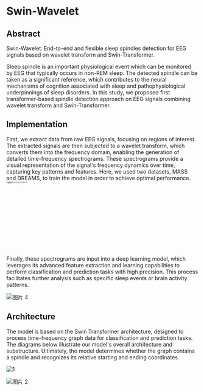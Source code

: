 # Swin-Wavelet

## Abstract

Swin-Wavelet: End-to-end and flexible sleep spindles detection for EEG signals based on wavelet transform and Swin-Transformer.

Sleep spindle is an important physiological event which can be monitored by EEG that typically occurs in non-REM sleep. The detected spindle can be taken as a significant reference, which contributes to the neural mechanisms of cognition associated with sleep and pathophysiological underpinnings of sleep disorders. In this study, we proposed first transformer-based spindle detection approach on EEG signals combining wavelet transform and Swin-Transformer.

## Implementation

First, we extract data from raw EEG signals, focusing on regions of interest. The extracted signals are then subjected to a wavelet transform, which converts them into the frequency domain, enabling the generation of detailed time-frequency spectrograms. These spectrograms provide a visual representation of the signal's frequency dynamics over time, capturing key patterns and features. Here, we used two datasets, MASS and DREAMS, to train the model in order to achieve optimal performance. 
<img width="604" alt="截屏2024-11-23 03 03 31" src="https://github.com/user-attachments/assets/5da6e14d-767b-409f-86dc-0175186ba2f0" style="zoom: 30%;">


Finally, these spectrograms are input into a deep learning model, which leverages its advanced feature extraction and learning capabilities to perform classification and prediction tasks with high precision. This process facilitates further analysis such as specific sleep events or brain activity patterns.

![图片 4](https://github.com/user-attachments/assets/2febfaf1-a72b-4127-8230-36e698f7cde7)


## Architecture

The model is based on the Swin Transformer architecture, designed to process time-frequency graph data for classification and prediction tasks. The diagrams below illustrate our model's overall architecture and substructure. Ultimately, the model determines whether the graph contains a spindle and recognizes its relative starting and ending coordinates.

![1](https://github.com/user-attachments/assets/ac95181c-20e0-4880-b882-c9916e1bca36)



![图片 2](https://github.com/user-attachments/assets/c9f5c992-3cd1-4197-a20b-55d159fba9cf)

